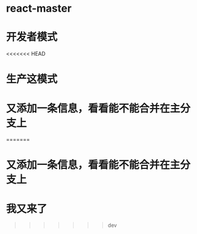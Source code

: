 # react-master

# 开发者模式
<<<<<<< HEAD
# 生产这模式
# 又添加一条信息，看看能不能合并在主分支上
=======
# 又添加一条信息，看看能不能合并在主分支上
# 我又来了
>>>>>>> dev
